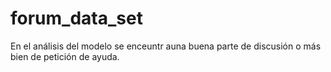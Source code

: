 # forum_data_set

En el análisis del modelo se enceuntr auna buena parte de discusión o más bien de petición de ayuda.

